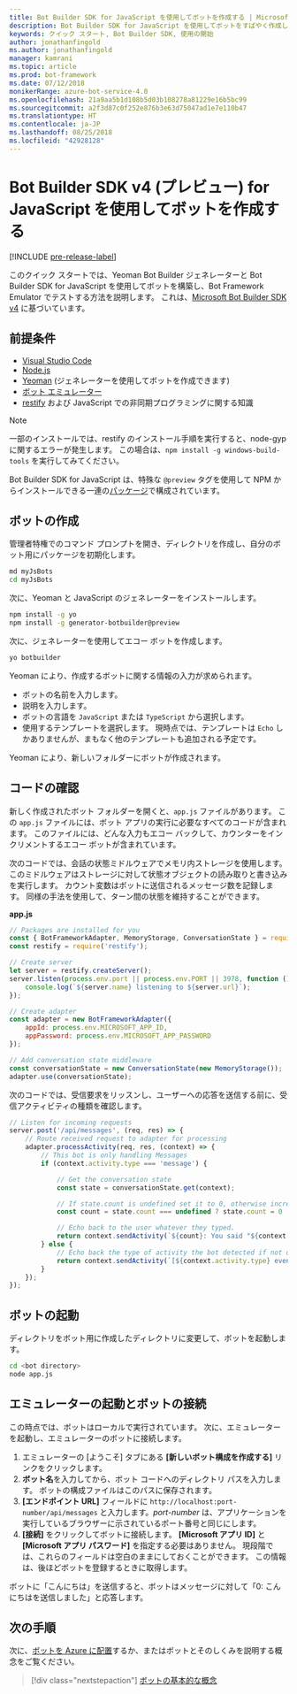 ```yaml
---
title: Bot Builder SDK for JavaScript を使用してボットを作成する | Microsoft Docs
description: Bot Builder SDK for JavaScript を使用してボットをすばやく作成します。
keywords: クイック スタート, Bot Builder SDK, 使用の開始
author: jonathanfingold
ms.author: jonathanfingold
manager: kamrani
ms.topic: article
ms.prod: bot-framework
ms.date: 07/12/2018
monikerRange: azure-bot-service-4.0
ms.openlocfilehash: 21a9aa5b1d108b5d03b108278a81229e16b5bc99
ms.sourcegitcommit: a2f3d87c0f252e876b3e63d75047ad1e7e110b47
ms.translationtype: HT
ms.contentlocale: ja-JP
ms.lasthandoff: 08/25/2018
ms.locfileid: "42928128"
---
```

# <a name="create-a-bot-with-the-bot-builder-sdk-v4-preview-for-javascript"></a>Bot Builder SDK v4 (プレビュー) for JavaScript を使用してボットを作成する

[!INCLUDE [pre-release-label](../includes/pre-release-label.md)]

このクイック スタートでは、Yeoman Bot Builder ジェネレーターと Bot Builder SDK for JavaScript を使用してボットを構築し、Bot Framework Emulator でテストする方法を説明します。 これは、[Microsoft Bot Builder SDK v4](https://github.com/Microsoft/botbuilder-js) に基づいています。

## <a name="prerequisites"></a>前提条件

- [Visual Studio Code](https://www.visualstudio.com/downloads)
- [Node.js](https://nodejs.org/en/)
- [Yeoman](http://yeoman.io/) (ジェネレーターを使用してボットを作成できます)
- [ボット エミュレーター](https://github.com/Microsoft/BotFramework-Emulator)
- [restify](http://restify.com/) および JavaScript での非同期プログラミングに関する知識

> [!NOTE]
> 一部のインストールでは、restify のインストール手順を実行すると、node-gyp に関するエラーが発生します。
> この場合は、`npm install -g windows-build-tools` を実行してみてください。

Bot Builder SDK for JavaScript は、特殊な `@preview` タグを使用して NPM からインストールできる一連の[パッケージ](https://github.com/Microsoft/botbuilder-js/tree/master/libraries)で構成されています。

## <a name="create-a-bot"></a>ボットの作成

管理者特権でのコマンド プロンプトを開き、ディレクトリを作成し、自分のボット用にパッケージを初期化します。

```bash
md myJsBots
cd myJsBots
```

次に、Yeoman と JavaScript のジェネレーターをインストールします。

```bash
npm install -g yo
npm install -g generator-botbuilder@preview
```

次に、ジェネレーターを使用してエコー ボットを作成します。

```bash
yo botbuilder
```

Yeoman により、作成するボットに関する情報の入力が求められます。

- ボットの名前を入力します。
- 説明を入力します。
- ボットの言語を `JavaScript` または `TypeScript` から選択します。
- 使用するテンプレートを選択します。 現時点では、テンプレートは `Echo` しかありませんが、まもなく他のテンプレートも追加される予定です。

Yeoman により、新しいフォルダーにボットが作成されます。

## <a name="explore-code"></a>コードの確認

新しく作成されたボット フォルダーを開くと、`app.js` ファイルがあります。 この `app.js` ファイルには、ボット アプリの実行に必要なすべてのコードが含まれます。 このファイルには、どんな入力もエコー バックして、カウンターをインクリメントするエコー ボットが含まれています。

次のコードでは、会話の状態ミドルウェアでメモリ内ストレージを使用します。 このミドルウェアはストレージに対して状態オブジェクトの読み取りと書き込みを実行します。 カウント変数はボットに送信されるメッセージ数を記録します。 同様の手法を使用して、ターン間の状態を維持することができます。

**app.js**
```javascript
// Packages are installed for you
const { BotFrameworkAdapter, MemoryStorage, ConversationState } = require('botbuilder');
const restify = require('restify');

// Create server
let server = restify.createServer();
server.listen(process.env.port || process.env.PORT || 3978, function () {
    console.log(`${server.name} listening to ${server.url}`);
});

// Create adapter
const adapter = new BotFrameworkAdapter({
    appId: process.env.MICROSOFT_APP_ID,
    appPassword: process.env.MICROSOFT_APP_PASSWORD
});

// Add conversation state middleware
const conversationState = new ConversationState(new MemoryStorage());
adapter.use(conversationState);
```

次のコードでは、受信要求をリッスンし、ユーザーへの応答を送信する前に、受信アクティビティの種類を確認します。

```javascript
// Listen for incoming requests
server.post('/api/messages', (req, res) => {
    // Route received request to adapter for processing
    adapter.processActivity(req, res, (context) => {
        // This bot is only handling Messages
        if (context.activity.type === 'message') {

            // Get the conversation state
            const state = conversationState.get(context);

            // If state.count is undefined set it to 0, otherwise increment it by 1
            const count = state.count === undefined ? state.count = 0 : ++state.count;

            // Echo back to the user whatever they typed.
            return context.sendActivity(`${count}: You said "${context.activity.text}"`);
        } else {
            // Echo back the type of activity the bot detected if not of type message
            return context.sendActivity(`[${context.activity.type} event detected]`);
        }
    });
});
```

## <a name="start-your-bot"></a>ボットの起動

ディレクトリをボット用に作成したディレクトリに変更して、ボットを起動します。

```bash
cd <bot directory>
node app.js
```

## <a name="start-the-emulator-and-connect-your-bot"></a>エミュレーターの起動とボットの接続

この時点では、ボットはローカルで実行されています。 次に、エミュレーターを起動し、エミュレーターのボットに接続します。

1. エミュレーターの [ようこそ] タブにある **[新しいボット構成を作成する]** リンクをクリックします。
1. **ボット名**を入力してから、ボット コードへのディレクトリ パスを入力します。 ボットの構成ファイルはこのパスに保存されます。
1. **[エンドポイント URL]** フィールドに `http://localhost:port-number/api/messages` と入力します。*port-number* は、アプリケーションを実行しているブラウザーに示されているポート番号と同じにします。
1. **[接続]** をクリックしてボットに接続します。 **[Microsoft アプリ ID]** と **[Microsoft アプリ パスワード]** を指定する必要はありません。 現段階では、これらのフィールドは空白のままにしておくことができます。 この情報は、後ほどボットを登録するときに取得します。

ボットに「こんにちは」を送信すると、ボットはメッセージに対して「0: こんにちはを送信しました」と応答します。

## <a name="next-steps"></a>次の手順

次に、[ボットを Azure に配置](../bot-builder-howto-deploy-azure.md)するか、またはボットとそのしくみを説明する概念をご覧ください。

> [!div class="nextstepaction"]
> [ボットの基本的な概念](../v4sdk/bot-builder-basics.md)
